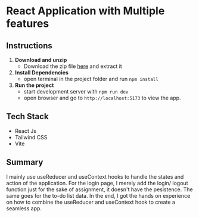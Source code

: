 # React Application with Multiple features

## Instructions

1. **Download and unzip**
   - Download the zip file [here](https://#) and extract it
2. **Install Dependencies**
   - open terminal in the project folder and run `npm install`
3. **Run the project**
   - start development server with `npm run dev`
   - open browser and go to `http://localhost:5173` to view the app.

## Tech Stack

- React Js
- Tailwind CSS
- Vite

## Summary

I mainly use useReducer and useContext hooks to handle the states and action of the application. For the login page, I merely add the login/ logout function just for the sake of assignment, it doesn't have the pesistence. The same goes for the to-do list data. In the end, I got the hands on experience on how to combine the useReducer and useContext hook to create a seamless app.
